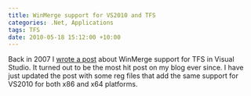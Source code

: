 ```yaml
---
title: WinMerge support for VS2010 and TFS
categories: .Net, Applications
tags: TFS
date: 2010-05-18 15:12:00 +10:00
---
```


Back in 2007 I [wrote a post][0] about WinMerge support for TFS in Visual Studio. It turned out to be the most hit post on my blog ever since. I have just updated the post with some reg files that add the same support for VS2010 for both x86 and x64 platforms.

[0]: /2007/06/19/using-winmerge-with-tfs/
